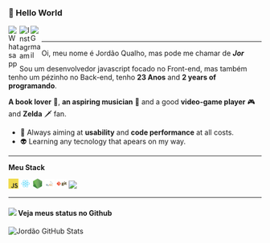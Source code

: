 ### 👋 Hello World

<a target="_blank" href="https://api.whatsapp.com/send?phone=5544998763111">
  <img align="left" alt="Whatsapp" width="22px" src="https://cdn.jsdelivr.net/npm/simple-icons@v3/icons/whatsapp.svg" />
</a>
<a target="_blank" href="https://www.instagram.com/jordaoqualho/">
  <img align="left" alt="Instagram" width="22px" src="https://cdn.jsdelivr.net/npm/simple-icons@v3/icons/instagram.svg" />
</a>
<a target="_blank" href="mailto:jordaoqualho@gmail.com">
  <img align="left" alt="Gmail" width="22px" src="https://cdn.jsdelivr.net/npm/simple-icons@v3/icons/gmail.svg" />
</a>
</br>

---- 

Oi, meu nome é Jordão Qualho, mas pode me chamar de ***Jor***

Sou um desenvolvedor javascript focado no Front-end, mas também tenho um pézinho no Back-end, tenho **23 Anos** and **2 years of programando**.

**A book lover** 📕, **an aspiring musician** 🎸 and a good **video-game player** 🎮 and **Zelda** 🗡 fan. 

* 💫 Always aiming at **usability** and **code performance** at all costs. 
* 👽 Learning any tecnology that apears on my way.

----

**Meu Stack**  

<code><img height="20" src="https://raw.githubusercontent.com/github/explore/80688e429a7d4ef2fca1e82350fe8e3517d3494d/topics/javascript/javascript.png"></code>
<code><img height="20" src="https://raw.githubusercontent.com/github/explore/80688e429a7d4ef2fca1e82350fe8e3517d3494d/topics/react/react.png"></code>
<code><img height="20" src="https://raw.githubusercontent.com/github/explore/80688e429a7d4ef2fca1e82350fe8e3517d3494d/topics/nodejs/nodejs.png"></code>
<code><img height="20" src="https://raw.githubusercontent.com/github/explore/80688e429a7d4ef2fca1e82350fe8e3517d3494d/topics/mysql/mysql.png"></code>
<code><img height="20" src="https://raw.githubusercontent.com/github/explore/80688e429a7d4ef2fca1e82350fe8e3517d3494d/topics/git/git.png"></code>
<code><img height="20" src="https://raw.githubusercontent.com/github/explore/80688e429a7d4ef2fca1e82350fe8e3517d3494d/topics/git/reactnative.png"></code>

----

#### <img src="https://media.giphy.com/media/VgCDAzcKvsR6OM0uWg/giphy.gif" width="50"> Veja meus status no Github 
   
![Jordão GitHub Stats](https://github-readme-stats.vercel.app/api?username=jordaoqualho&show_icons=true)
